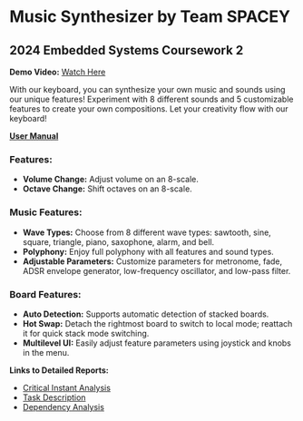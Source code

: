 # Music Synthesizer by Team SPACEY
## 2024 Embedded Systems Coursework 2

**Demo Video:** [Watch Here](https://youtu.be/WAD-bAxjCrM)

With our keyboard, you can synthesize your own music and sounds using our unique features! Experiment with 8 different sounds and 5 customizable features to create your own compositions. Let your creativity flow with our keyboard!

**[User Manual](md/UserManual.md)**

### Features:

- **Volume Change:** Adjust volume on an 8-scale.
- **Octave Change:** Shift octaves on an 8-scale.

### Music Features:

- **Wave Types:** Choose from 8 different wave types: sawtooth, sine, square, triangle, piano, saxophone, alarm, and bell.
- **Polyphony:** Enjoy full polyphony with all features and sound types.
- **Adjustable Parameters:** Customize parameters for metronome, fade, ADSR envelope generator, low-frequency oscillator, and low-pass filter.

### Board Features:

- **Auto Detection:** Supports automatic detection of stacked boards.
- **Hot Swap:** Detach the rightmost board to switch to local mode; reattach it for quick stack mode switching.
- **Multilevel UI:** Easily adjust feature parameters using joystick and knobs in the menu.

**Links to Detailed Reports:**
- [Critical Instant Analysis](md/CriticalInstantAnalysis.md)
- [Task Description](md/tasks_desciption.md)
- [Dependency Analysis](md/dependency.md)
